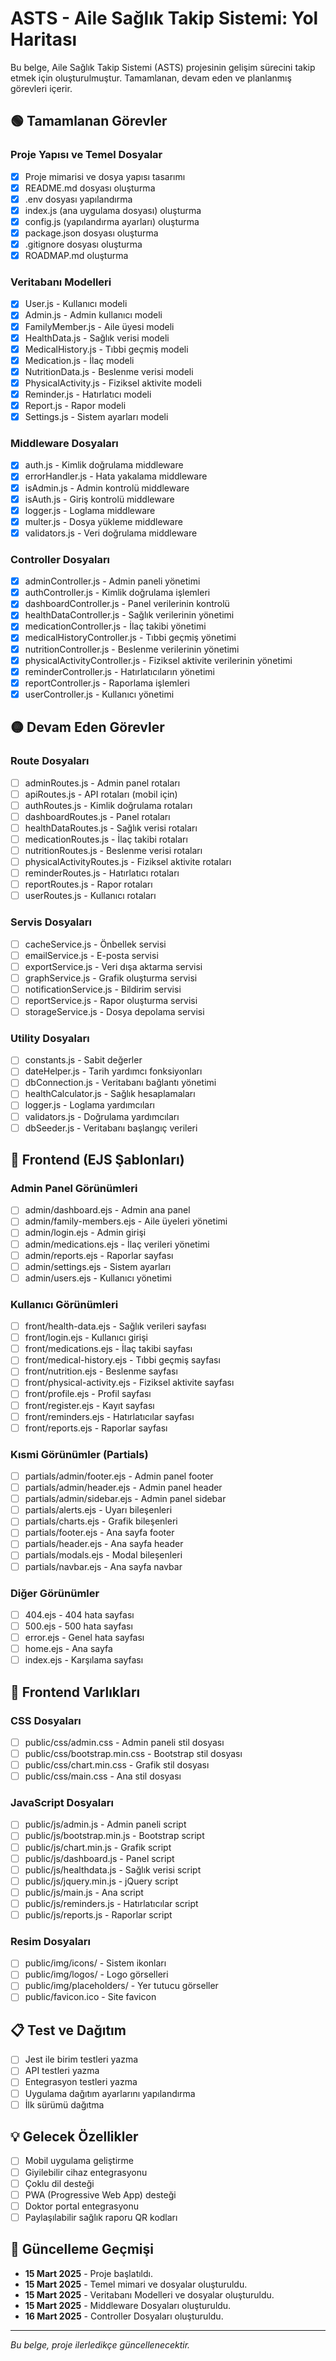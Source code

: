# ASTS - Aile Sağlık Takip Sistemi: Yol Haritası

Bu belge, Aile Sağlık Takip Sistemi (ASTS) projesinin gelişim sürecini takip etmek için oluşturulmuştur. Tamamlanan, devam eden ve planlanmış görevleri içerir.

## 🟢 Tamamlanan Görevler

### Proje Yapısı ve Temel Dosyalar
- [x] Proje mimarisi ve dosya yapısı tasarımı
- [x] README.md dosyası oluşturma
- [x] .env dosyası yapılandırma
- [x] index.js (ana uygulama dosyası) oluşturma
- [x] config.js (yapılandırma ayarları) oluşturma
- [x] package.json dosyası oluşturma
- [x] .gitignore dosyası oluşturma
- [x] ROADMAP.md oluşturma

### Veritabanı Modelleri
- [x] User.js - Kullanıcı modeli
- [x] Admin.js - Admin kullanıcı modeli
- [x] FamilyMember.js - Aile üyesi modeli
- [x] HealthData.js - Sağlık verisi modeli
- [X] MedicalHistory.js - Tıbbi geçmiş modeli
- [X] Medication.js - İlaç modeli
- [X] NutritionData.js - Beslenme verisi modeli
- [x] PhysicalActivity.js - Fiziksel aktivite modeli
- [x] Reminder.js - Hatırlatıcı modeli
- [x] Report.js - Rapor modeli
- [x] Settings.js - Sistem ayarları modeli

### Middleware Dosyaları
- [x] auth.js - Kimlik doğrulama middleware
- [X] errorHandler.js - Hata yakalama middleware
- [X] isAdmin.js - Admin kontrolü middleware
- [X] isAuth.js - Giriş kontrolü middleware
- [X] logger.js - Loglama middleware
- [x] multer.js - Dosya yükleme middleware
- [x] validators.js - Veri doğrulama middleware

### Controller Dosyaları
- [x] adminController.js - Admin paneli yönetimi
- [x] authController.js - Kimlik doğrulama işlemleri
- [x] dashboardController.js - Panel verilerinin kontrolü
- [x] healthDataController.js - Sağlık verilerinin yönetimi
- [x] medicationController.js - İlaç takibi yönetimi
- [x] medicalHistoryController.js - Tıbbi geçmiş yönetimi
- [x] nutritionController.js - Beslenme verilerinin yönetimi
- [x] physicalActivityController.js - Fiziksel aktivite verilerinin yönetimi
- [x] reminderController.js - Hatırlatıcıların yönetimi
- [x] reportController.js - Raporlama işlemleri
- [x] userController.js - Kullanıcı yönetimi

## 🟡 Devam Eden Görevler

### Route Dosyaları
- [ ] adminRoutes.js - Admin panel rotaları
- [ ] apiRoutes.js - API rotaları (mobil için)
- [ ] authRoutes.js - Kimlik doğrulama rotaları
- [ ] dashboardRoutes.js - Panel rotaları
- [ ] healthDataRoutes.js - Sağlık verisi rotaları
- [ ] medicationRoutes.js - İlaç takibi rotaları
- [ ] nutritionRoutes.js - Beslenme verisi rotaları
- [ ] physicalActivityRoutes.js - Fiziksel aktivite rotaları
- [ ] reminderRoutes.js - Hatırlatıcı rotaları
- [ ] reportRoutes.js - Rapor rotaları
- [ ] userRoutes.js - Kullanıcı rotaları

### Servis Dosyaları
- [ ] cacheService.js - Önbellek servisi
- [ ] emailService.js - E-posta servisi
- [ ] exportService.js - Veri dışa aktarma servisi
- [ ] graphService.js - Grafik oluşturma servisi
- [ ] notificationService.js - Bildirim servisi
- [ ] reportService.js - Rapor oluşturma servisi
- [ ] storageService.js - Dosya depolama servisi

### Utility Dosyaları
- [ ] constants.js - Sabit değerler
- [ ] dateHelper.js - Tarih yardımcı fonksiyonları
- [ ] dbConnection.js - Veritabanı bağlantı yönetimi
- [ ] healthCalculator.js - Sağlık hesaplamaları
- [ ] logger.js - Loglama yardımcıları
- [ ] validators.js - Doğrulama yardımcıları
- [ ] dbSeeder.js - Veritabanı başlangıç verileri

## 🔴 Frontend (EJS Şablonları)

### Admin Panel Görünümleri
- [ ] admin/dashboard.ejs - Admin ana panel
- [ ] admin/family-members.ejs - Aile üyeleri yönetimi
- [ ] admin/login.ejs - Admin girişi
- [ ] admin/medications.ejs - İlaç verileri yönetimi
- [ ] admin/reports.ejs - Raporlar sayfası
- [ ] admin/settings.ejs - Sistem ayarları
- [ ] admin/users.ejs - Kullanıcı yönetimi

### Kullanıcı Görünümleri
- [ ] front/health-data.ejs - Sağlık verileri sayfası
- [ ] front/login.ejs - Kullanıcı girişi
- [ ] front/medications.ejs - İlaç takibi sayfası
- [ ] front/medical-history.ejs - Tıbbi geçmiş sayfası
- [ ] front/nutrition.ejs - Beslenme sayfası
- [ ] front/physical-activity.ejs - Fiziksel aktivite sayfası
- [ ] front/profile.ejs - Profil sayfası
- [ ] front/register.ejs - Kayıt sayfası
- [ ] front/reminders.ejs - Hatırlatıcılar sayfası
- [ ] front/reports.ejs - Raporlar sayfası

### Kısmi Görünümler (Partials)
- [ ] partials/admin/footer.ejs - Admin panel footer
- [ ] partials/admin/header.ejs - Admin panel header
- [ ] partials/admin/sidebar.ejs - Admin panel sidebar
- [ ] partials/alerts.ejs - Uyarı bileşenleri
- [ ] partials/charts.ejs - Grafik bileşenleri
- [ ] partials/footer.ejs - Ana sayfa footer
- [ ] partials/header.ejs - Ana sayfa header
- [ ] partials/modals.ejs - Modal bileşenleri
- [ ] partials/navbar.ejs - Ana sayfa navbar

### Diğer Görünümler
- [ ] 404.ejs - 404 hata sayfası
- [ ] 500.ejs - 500 hata sayfası
- [ ] error.ejs - Genel hata sayfası
- [ ] home.ejs - Ana sayfa
- [ ] index.ejs - Karşılama sayfası

## 🔵 Frontend Varlıkları

### CSS Dosyaları
- [ ] public/css/admin.css - Admin paneli stil dosyası
- [ ] public/css/bootstrap.min.css - Bootstrap stil dosyası
- [ ] public/css/chart.min.css - Grafik stil dosyası
- [ ] public/css/main.css - Ana stil dosyası

### JavaScript Dosyaları
- [ ] public/js/admin.js - Admin paneli script
- [ ] public/js/bootstrap.min.js - Bootstrap script
- [ ] public/js/chart.min.js - Grafik script
- [ ] public/js/dashboard.js - Panel script
- [ ] public/js/healthdata.js - Sağlık verisi script
- [ ] public/js/jquery.min.js - jQuery script
- [ ] public/js/main.js - Ana script
- [ ] public/js/reminders.js - Hatırlatıcılar script
- [ ] public/js/reports.js - Raporlar script

### Resim Dosyaları
- [ ] public/img/icons/ - Sistem ikonları
- [ ] public/img/logos/ - Logo görselleri
- [ ] public/img/placeholders/ - Yer tutucu görseller
- [ ] public/favicon.ico - Site favicon

## 📋 Test ve Dağıtım

- [ ] Jest ile birim testleri yazma
- [ ] API testleri yazma
- [ ] Entegrasyon testleri yazma
- [ ] Uygulama dağıtım ayarlarını yapılandırma
- [ ] İlk sürümü dağıtma

## 💡 Gelecek Özellikler

- [ ] Mobil uygulama geliştirme
- [ ] Giyilebilir cihaz entegrasyonu
- [ ] Çoklu dil desteği
- [ ] PWA (Progressive Web App) desteği
- [ ] Doktor portal entegrasyonu
- [ ] Paylaşılabilir sağlık raporu QR kodları

## 🔄 Güncelleme Geçmişi

- **15 Mart 2025** - Proje başlatıldı.
- **15 Mart 2025** - Temel mimari ve dosyalar oluşturuldu.
- **15 Mart 2025** - Veritabanı Modelleri ve dosyalar oluşturuldu.
- **15 Mart 2025** - Middleware Dosyaları oluşturuldu.
- **16 Mart 2025** - Controller Dosyaları oluşturuldu.

---

*Bu belge, proje ilerledikçe güncellenecektir.*